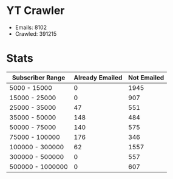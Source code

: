 # YT Crawler
- Emails: 8102
- Crawled: 391215

# Stats
| Subscriber Range  | Already Emailed | Not Emailed |
|-------|-------|-------|
| 5000 - 15000 | 0 | 1945 |
| 15000 - 25000 | 0 | 907 |
| 25000 - 35000 | 47 | 551 |
| 35000 - 50000 | 148 | 484 |
| 50000 - 75000 | 140 | 575 |
| 75000 - 100000 | 176 | 346 |
| 100000 - 300000 | 62 | 1557 |
| 300000 - 500000 | 0 | 557 |
| 500000 - 1000000 | 0 | 607 |
